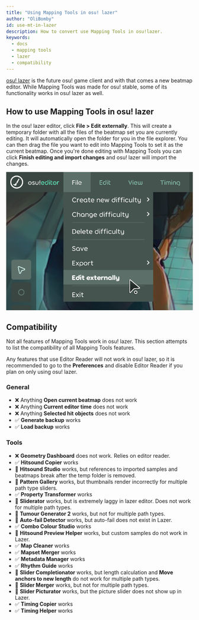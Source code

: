```yaml
---
title: "Using Mapping Tools in osu! lazer"
author: "OliBomby"
id: use-mt-in-lazer
description: How to convert use Mapping Tools in osu!lazer.
keywords:
  - docs
  - mapping tools
  - lazer
  - compatibility
---
```


[osu! lazer](https://github.com/ppy/osu) is the future osu! game client and with that comes a new beatmap editor. While Mapping Tools was made for osu! stable, some of its functionality works in osu! lazer as well.

## How to use Mapping Tools in osu! lazer

In the osu! lazer editor, click **File > Edit externally**. This will create a temporary folder with all the files of the beatmap set you are currently editing. It will automatically open the folder for you in the file explorer. You can then drag the file you want to edit into Mapping Tools to set it as the current beatmap. Once you're done editing with Mapping Tools you can click **Finish editing and import changes** and osu! lazer will import the changes.

![File > Edit externally](assets/osu_TAqF8oqGPr.png)

## Compatibility

Not all features of Mapping Tools work in osu! lazer. This section attempts to list the compatibility of all Mapping Tools features.

Any features that use Editor Reader will not work in osu! lazer, so it is recommended to go to the **Preferences** and disable Editor Reader if you plan on only using osu! lazer.

### General
- :x: Anything **Open current beatmap** does not work
- :x: Anything **Current editor time** does not work
- :x: Anything **Selected hit objects** does not work
- :white_check_mark: **Generate backup** works
- :white_check_mark: **Load backup** works

### Tools
- :x: **Geometry Dashboard** does not work. Relies on editor reader.
- :white_check_mark: **Hitsound Copier** works
- :large_orange_diamond: **Hitsound Studio** works, but references to imported samples and beatmaps break after the temp folder is removed.
- :large_orange_diamond: **Pattern Gallery** works, but thumbnails render incorrectly for multiple path type sliders.
- :white_check_mark: **Property Transformer** works
- :large_orange_diamond: **Sliderator** works, but is extremely laggy in lazer editor. Does not work for multiple path types.
- :large_orange_diamond: **Tumour Generator 2** works, but not for multiple path types.
- :large_orange_diamond: **Auto-fail Detector** works, but auto-fail does not exist in Lazer.
- :white_check_mark: **Combo Colour Studio** works
- :large_orange_diamond: **Hitsound Preview Helper** works, but custom samples do not work in Lazer.
- :white_check_mark: **Map Cleaner** works
- :white_check_mark: **Mapset Merger** works
- :white_check_mark: **Metadata Manager** works
- :white_check_mark: **Rhythm Guide** works
- :large_orange_diamond: **Slider Completionator** works, but length calculation and **Move anchors to new length** do not work for multiple path types.
- :large_orange_diamond: **Slider Merger** works, but not for multiple path types.
- :large_orange_diamond: **Slider Picturator** works, but the picture slider does not show up in Lazer.
- :white_check_mark: **Timing Copier** works
- :white_check_mark: **Timing Helper** works


